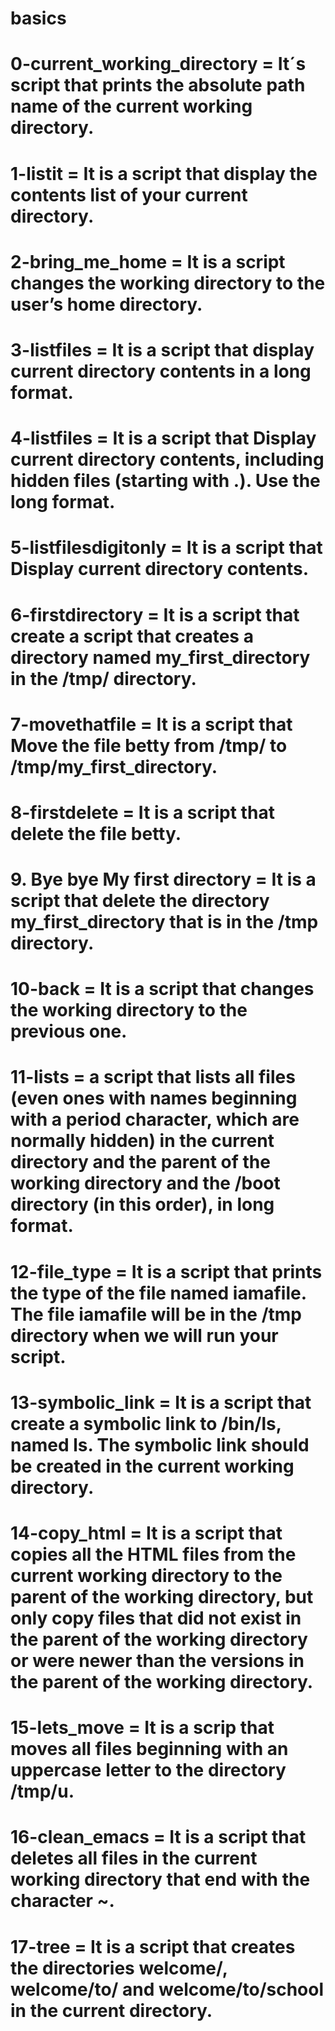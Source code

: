 # basics

# 0-current_working_directory = It´s script that prints the absolute path name of the current working directory.

# 1-listit = It is a script that display the contents list of your current directory.

# 2-bring_me_home = It is a script changes the working directory to the user’s home directory.

# 3-listfiles = It is a script that display current directory contents in a long format. 

# 4-listfiles = It is a script that Display current directory contents, including hidden files (starting with .). Use the long format.

# 5-listfilesdigitonly = It is a script that Display current directory contents.

# 6-firstdirectory = It is a script that create a script that creates a directory named my_first_directory in the /tmp/ directory.

# 7-movethatfile = It is a script that Move the file betty from /tmp/ to /tmp/my_first_directory.

# 8-firstdelete = It is a script that delete the file betty.

# 9. Bye bye My first directory = It is a script that delete the directory my_first_directory that is in the /tmp directory.

# 10-back = It is a script that changes the working directory to the previous one.

# 11-lists = a script that lists all files (even ones with names beginning with a period character, which are normally hidden) in the current directory and the parent of the working directory and the /boot directory (in this order), in long format.

# 12-file_type = It is a script that prints the type of the file named iamafile. The file iamafile will be in the /tmp directory when we will run your script.

# 13-symbolic_link = It is a script that create a symbolic link to /bin/ls, named __ls__. The symbolic link should be created in the current working directory.

# 14-copy_html = It is a script that copies all the HTML files from the current working directory to the parent of the working directory, but only copy files that did not exist in the parent of the working directory or were newer than the versions in the parent of the working directory.

# 15-lets_move = It is a scrip that moves all files beginning with an uppercase letter to the directory /tmp/u.

# 16-clean_emacs = It is a script that deletes all files in the current working directory that end with the character ~.

# 17-tree = It is a script that creates the directories welcome/, welcome/to/ and welcome/to/school in the current directory.

